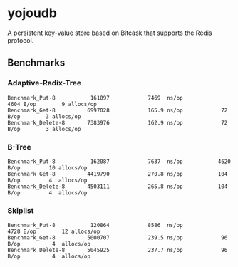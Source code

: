 # yojoudb
A persistent key-value store based on Bitcask that supports the Redis protocol.

## Benchmarks

### Adaptive-Radix-Tree

```
Benchmark_Put-8           161097            7469  ns/op            4604 B/op        9 allocs/op
Benchmark_Get-8          6997028            165.9 ns/op            72   B/op        3 allocs/op
Benchmark_Delete-8       7383976            162.9 ns/op            72   B/op        3 allocs/op
```

### B-Tree

```
Benchmark_Put-8           162087            7637  ns/op           4620 B/op         10 allocs/op
Benchmark_Get-8          4419790            270.8 ns/op           104  B/op         4  allocs/op
Benchmark_Delete-8       4503111            265.8 ns/op           104  B/op         4  allocs/op
```

### Skiplist

```
Benchmark_Put-8           120864            8586  ns/op            4728 B/op        12 allocs/op
Benchmark_Get-8          5000707            239.5 ns/op            96 B/op          4  allocs/op
Benchmark_Delete-8       5045925            237.7 ns/op            96 B/op          4  allocs/op
```